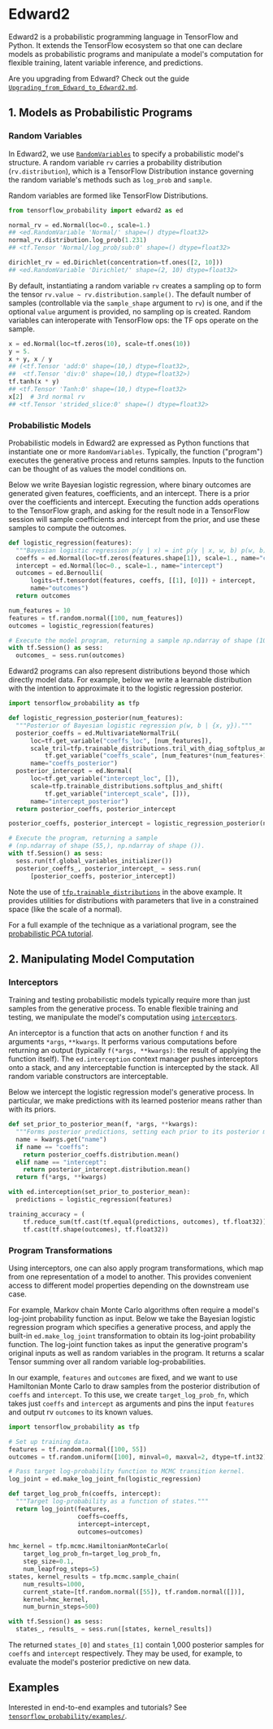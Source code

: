 # Edward2

Edward2 is a probabilistic programming language in TensorFlow and Python. It
extends the TensorFlow ecosystem so that one can declare models as
probabilistic programs and manipulate a model's computation for flexible
training, latent variable inference, and predictions.

Are you upgrading from Edward? Check out the guide
[`Upgrading_from_Edward_to_Edward2.md`](https://github.com/tensorflow/probability/blob/master/tensorflow_probability/python/experimental/edward2/Upgrading_From_Edward_To_Edward2.md).

## 1. Models as Probabilistic Programs

### Random Variables

In Edward2, we use
[`RandomVariables`](https://github.com/tensorflow/probability/blob/master/tensorflow_probability/python/edward2/random_variable.py)
to specify a probabilistic model's structure.
A random variable `rv` carries a probability distribution (`rv.distribution`),
which is a TensorFlow Distribution instance governing the random variable's methods
such as `log_prob` and `sample`.

Random variables are formed like TensorFlow Distributions.

```python
from tensorflow_probability import edward2 as ed

normal_rv = ed.Normal(loc=0., scale=1.)
## <ed.RandomVariable 'Normal/' shape=() dtype=float32>
normal_rv.distribution.log_prob(1.231)
## <tf.Tensor 'Normal/log_prob/sub:0' shape=() dtype=float32>

dirichlet_rv = ed.Dirichlet(concentration=tf.ones([2, 10]))
## <ed.RandomVariable 'Dirichlet/' shape=(2, 10) dtype=float32>
```

By default, instantiating a random variable `rv` creates a sampling op to form
the tensor `rv.value ~ rv.distribution.sample()`. The default number of samples
(controllable via the `sample_shape` argument to `rv`) is one, and if the
optional `value` argument is provided, no sampling op is created. Random
variables can interoperate with TensorFlow ops: the TF ops operate on the sample.

```python
x = ed.Normal(loc=tf.zeros(10), scale=tf.ones(10))
y = 5.
x + y, x / y
## (<tf.Tensor 'add:0' shape=(10,) dtype=float32>,
##  <tf.Tensor 'div:0' shape=(10,) dtype=float32>)
tf.tanh(x * y)
## <tf.Tensor 'Tanh:0' shape=(10,) dtype=float32>
x[2]  # 3rd normal rv
## <tf.Tensor 'strided_slice:0' shape=() dtype=float32>
```

### Probabilistic Models

Probabilistic models in Edward2 are expressed as Python functions that
instantiate one or more `RandomVariables`. Typically, the function ("program")
executes the generative process and returns samples. Inputs to the
function can be thought of as values the model conditions on.

Below we write Bayesian logistic regression, where binary outcomes are generated
given features, coefficients, and an intercept. There is a prior over the
coefficients and intercept. Executing the function adds operations to the
TensorFlow graph, and asking for the result node in a TensorFlow session will
sample coefficients and intercept from the prior, and use these samples to
compute the outcomes.

```python
def logistic_regression(features):
  """Bayesian logistic regression p(y | x) = int p(y | x, w, b) p(w, b) dwdb."""
  coeffs = ed.Normal(loc=tf.zeros(features.shape[1]), scale=1., name="coeffs")
  intercept = ed.Normal(loc=0., scale=1., name="intercept")
  outcomes = ed.Bernoulli(
      logits=tf.tensordot(features, coeffs, [[1], [0]]) + intercept,
      name="outcomes")
  return outcomes

num_features = 10
features = tf.random.normal([100, num_features])
outcomes = logistic_regression(features)

# Execute the model program, returning a sample np.ndarray of shape (100,).
with tf.Session() as sess:
  outcomes_ = sess.run(outcomes)
```

Edward2 programs can also represent distributions beyond those which directly
model data. For example, below we write a learnable distribution with the
intention to approximate it to the logistic regression posterior.

```python
import tensorflow_probability as tfp

def logistic_regression_posterior(num_features):
  """Posterior of Bayesian logistic regression p(w, b | {x, y})."""
  posterior_coeffs = ed.MultivariateNormalTriL(
      loc=tf.get_variable("coeffs_loc", [num_features]),
      scale_tril=tfp.trainable_distributions.tril_with_diag_softplus_and_shift(
          tf.get_variable("coeffs_scale", [num_features*(num_features+1) / 2])),
      name="coeffs_posterior")
  posterior_intercept = ed.Normal(
      loc=tf.get_variable("intercept_loc", []),
      scale=tfp.trainable_distributions.softplus_and_shift(
          tf.get_variable("intercept_scale", [])),
      name="intercept_posterior")
  return posterior_coeffs, posterior_intercept

posterior_coeffs, posterior_intercept = logistic_regression_posterior(num_features)

# Execute the program, returning a sample
# (np.ndarray of shape (55,), np.ndarray of shape ()).
with tf.Session() as sess:
  sess.run(tf.global_variables_initializer())
  posterior_coeffs_, posterior_intercept_ = sess.run(
      [posterior_coeffs, posterior_intercept])
```

Note the use of [`tfp.trainable_distributions`](https://github.com/tensorflow/probability/blob/master/tensorflow_probability/python/trainable_distributions)
in the above example. It provides utilities for distributions with parameters
that live in a constrained space (like the scale of a normal).

For a full example of the technique as a variational program, see the
[probabilistic PCA tutorial](https://github.com/tensorflow/probability/blob/master/tensorflow_probability/examples/jupyter_notebooks/Probabilistic_PCA.ipynb).

## 2. Manipulating Model Computation

### Interceptors

Training and testing probabilistic models typically require more than just
samples from the generative process. To enable flexible training and testing, we
manipulate the model's computation using
[`interceptors`](https://github.com/tensorflow/probability/blob/master/tensorflow_probability/python/edward2/interceptor.py).

An interceptor is a function that acts on another function `f` and its arguments
`*args`, `**kwargs`. It performs various computations before returning an output
(typically `f(*args, **kwargs)`: the result of applying the function itself).
The `ed.interception` context manager pushes interceptors onto a stack, and any
interceptable function is intercepted by the stack. All random variable
constructors are interceptable.

Below we intercept the logistic regression model's generative process. In
particular, we make predictions with its learned posterior means rather than
with its priors.

```python
def set_prior_to_posterior_mean(f, *args, **kwargs):
  """Forms posterior predictions, setting each prior to its posterior mean."""
  name = kwargs.get("name")
  if name == "coeffs":
    return posterior_coeffs.distribution.mean()
  elif name == "intercept":
    return posterior_intercept.distribution.mean()
  return f(*args, **kwargs)

with ed.interception(set_prior_to_posterior_mean):
  predictions = logistic_regression(features)

training_accuracy = (
    tf.reduce_sum(tf.cast(tf.equal(predictions, outcomes), tf.float32)) /
    tf.cast(tf.shape(outcomes), tf.float32))
```

### Program Transformations

Using interceptors, one can also apply program transformations, which map
from one representation of a model to another. This provides convenient access
to different model properties depending on the downstream use case.

For example, Markov chain Monte Carlo algorithms often require a model's
log-joint probability function as input. Below we take the Bayesian logistic
regression program which specifies a generative process, and apply the built-in
`ed.make_log_joint` transformation to obtain its log-joint probability function.
The log-joint function takes as input the generative program's original inputs
as well as random variables in the program. It returns a scalar Tensor
summing over all random variable log-probabilities.

In our example, `features` and `outcomes` are fixed, and we want to use
Hamiltonian Monte Carlo to draw samples from the posterior distribution of
`coeffs` and `intercept`. To this use, we create `target_log_prob_fn`, which
takes just `coeffs` and `intercept` as arguments and pins the input `features`
and output rv `outcomes` to its known values.

```python
import tensorflow_probability as tfp

# Set up training data.
features = tf.random.normal([100, 55])
outcomes = tf.random.uniform([100], minval=0, maxval=2, dtype=tf.int32)

# Pass target log-probability function to MCMC transition kernel.
log_joint = ed.make_log_joint_fn(logistic_regression)

def target_log_prob_fn(coeffs, intercept):
  """Target log-probability as a function of states."""
  return log_joint(features,
                   coeffs=coeffs,
                   intercept=intercept,
                   outcomes=outcomes)

hmc_kernel = tfp.mcmc.HamiltonianMonteCarlo(
    target_log_prob_fn=target_log_prob_fn,
    step_size=0.1,
    num_leapfrog_steps=5)
states, kernel_results = tfp.mcmc.sample_chain(
    num_results=1000,
    current_state=[tf.random.normal([55]), tf.random.normal([])],
    kernel=hmc_kernel,
    num_burnin_steps=500)

with tf.Session() as sess:
  states_, results_ = sess.run([states, kernel_results])
```

The returned `states_[0]` and `states_[1]` contain 1,000 posterior samples for
`coeffs` and `intercept` respectively. They may be used, for example, to
evaluate the model's posterior predictive on new data.


## Examples

Interested in end-to-end examples and tutorials? See
[`tensorflow_probability/examples/`](https://github.com/tensorflow/probability/tree/master/tensorflow_probability/examples/).
